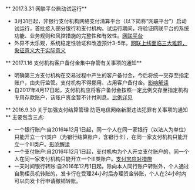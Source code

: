 ** 2017.3.31 网联平台启动试运行**
* 3月31日起，非银行支付机构网络支付清算平台（以下简称“网联平台”）启动试运行，首批接入部分银行和支付机构。试运行期间，将验证网联平台的系统功能、业务规则和风控措施的完整性和有效性。[网联平台](http://kenjinrong.com/what-is-net-platform)
* 外界不太乐观，系统稳定性验证和改造预计3-5年。[网联上线面临三大难题，象征意义大于实际意义](http://www.p5w.net/weyt/201704/t20170407_1756513.htm)


** 2017.1.16 支付机构客户备付金集中存管有关事项的通知**
* 明确第三方支付机构在交易过程中产生的客户备付金，今后将统一交存至指定账户，由央行监管。支付机构不得挪用、占用客户备付金。[影响解读](http://finance.sina.com.cn/roll/2017-01-13/doc-ifxzqnva3519508.shtml)
* 自2017年4月17日起，支付机构应将客户备付金按照一定比例交存至指定机构专用存款账户，该账户资金暂不计付利息。[比例详见](http://finance.sina.com.cn/roll/2017-01-13/doc-ifxzqhka2921192.shtml)



** 2016.9.30 关于加强支付结算管理 防范电信网络新型违法犯罪有关事项的通知**
主要包含三点:
* 一个银行账户:自2016年12月1日起，同一个人在同一家银行（以法人为单位）只能开立一个Ⅰ类户（为银行结算账户，含银行卡），在同一家支付机构只能开立一个Ⅲ类户。[影响解读](http://www.leiphone.com/news/201610/vmdQ4EQjiTpZnTCq.html)
* 一个支付账户:自2016年12月1日起，支付机构为个人开立支付账户的，同一个人在同一家支付机构只能开立一个Ⅲ类账户。[支付宝应对措施](http://oil.cngold.com.cn/20161201d1970n103802142.html)
* 一天时间银行转账:自2016年12月1日起，除向本人同行账户转账外，个人通过自助柜员机转账的，发卡行在受理24小时后办理资金转账，个人在24小时内可以向发卡行申请撤销转账。



